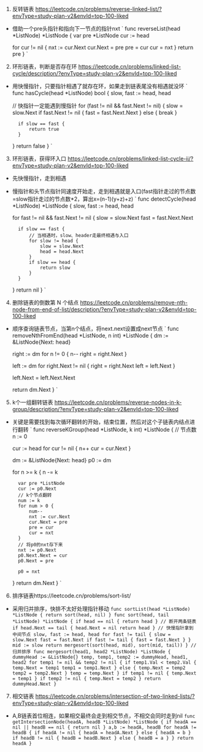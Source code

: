 1. 反转链表
https://leetcode.cn/problems/reverse-linked-list/?envType=study-plan-v2&envId=top-100-liked
- 借助一个pre头指针和指向下一节点的指针nxt
`
func reverseList(head *ListNode) *ListNode {
    var pre *ListNode
    cur := head

    for cur != nil {
        nxt := cur.Next
        cur.Next = pre
        pre = cur
        cur = nxt
    }
    return pre
}
`

2. 环形链表，判断是否存在环
https://leetcode.cn/problems/linked-list-cycle/description/?envType=study-plan-v2&envId=top-100-liked
- 用快慢指针，只要指针相遇了就存在环，如果走到链表尾没有相遇就没环
`
func hasCycle(head *ListNode) bool {
    slow, fast := head, head

    // 快指针一定能遇到慢指针
    for (fast != nil && fast.Next != nil) {
        slow = slow.Next
        if fast.Next != nil {
            fast = fast.Next.Next
        } else {
            break
        }

        if slow == fast {
            return true
        }
    }
    return false
}
`

3. 环形链表，获得环入口
https://leetcode.cn/problems/linked-list-cycle-ii/?envType=study-plan-v2&envId=top-100-liked
- 先快慢指针，走到相遇
- 慢指针和头节点指针同速度开始走，走到相遇就是入口(fast指针走过的节点数=slow指针走过的节点数*2，算出x=(n-1)(y+z)+z)
`
func detectCycle(head *ListNode) *ListNode {
    slow, fast := head, head

    for fast != nil && fast.Next != nil {
        slow = slow.Next
        fast = fast.Next.Next

        if slow == fast {
            // 当相遇时，slow、header走最终相遇与入口
            for slow != head {
                slow = slow.Next
                head = head.Next
            }
            if slow == head {
                return slow
            }
        }
    }
    return nil
}
`

4. 删除链表的倒数第 N 个结点
https://leetcode.cn/problems/remove-nth-node-from-end-of-list/description/?envType=study-plan-v2&envId=top-100-liked
- 顺序查询链表节点，当第n个结点，将next.next设置成next节点
`
func removeNthFromEnd(head *ListNode, n int) *ListNode {
    dm := &ListNode{Next: head}

    right := dm
    for n != 0 {
        n--
        right = right.Next
    }

    left := dm
    for right.Next != nil {
        right = right.Next
        left = left.Next
    }

    left.Next = left.Next.Next

    return dm.Next
}
`

5. k个一组翻转链表
https://leetcode.cn/problems/reverse-nodes-in-k-group/description/?envType=study-plan-v2&envId=top-100-liked
- 关键是需要找到每次循环翻转的开始，结束位置，然后对这个子链表内结点进行翻转
`
func reverseKGroup(head *ListNode, k int) *ListNode {
    // 节点数
    n := 0
    
    cur := head
    for cur != nil {
        n++
        cur = cur.Next
    }

    dm := &ListNode{Next: head}
    p0 := dm

    for n >= k {
        n -= k

        var pre *ListNode
        cur := p0.Next 
        // k个节点翻转
        num := k
        for num > 0 {
            num--
            nxt := cur.Next
            cur.Next = pre
            pre = cur
            cur = nxt
        }
        // 将p0的nxt存下来
        nxt := p0.Next
        p0.Next.Next = cur
        p0.Next = pre

        p0 = nxt
    }
    return dm.Next
}
`
6. 排序链表https://leetcode.cn/problems/sort-list/
- 采用归并排序，快排不太好处理指针移动
`
func sortList(head *ListNode) *ListNode {
	return sort(head, nil)
}
func sort(head, tail *ListNode) *ListNode {
	if head == nil {
		return head
	}
	// 断开两条链表
	if head.Next == tail {
		head.Next = nil
		return head
	}
	// 快慢指针拿到中间节点
	slow, fast := head, head
	for fast != tail {
		slow = slow.Next
		fast = fast.Next
		if fast != tail {
			fast = fast.Next
		}
	}
	mid := slow
	return mergesort(sort(head, mid), sort(mid, tail))
}
// 归并排序
func mergesort(head1, head2 *ListNode) *ListNode {
	dummyHead := &ListNode{}
	temp, temp1, temp2 := dummyHead, head1, head2
	for temp1 != nil && temp2 != nil {
		if temp1.Val < temp2.Val {
			temp.Next = temp1
			temp1 = temp1.Next
		} else {
			temp.Next = temp2
			temp2 = temp2.Next
		}
		temp = temp.Next
	}
	if temp1 != nil {
		temp.Next = temp1
	}
	if temp2 != nil {
		temp.Next = temp2
	}
	return dummyHead.Next
}
`
7. 相交链表 https://leetcode.cn/problems/intersection-of-two-linked-lists/?envType=study-plan-v2&envId=top-100-liked
- A,B链表首位相连，如果相交最终会走到相交节点，不相交会同时走到nil
`
func getIntersectionNode(headA, headB *ListNode) *ListNode {
    if headA == nil || headB == nil {
        return nil
    }
    a,b := headA, headB
    for headA != headB {
        if headA != nil {
            headA = headA.Next
        } else {
            headA = b
        }
        if headB != nil {
            headB = headB.Next
        } else {
            headB = a
        }
    }
    return headA
}
`